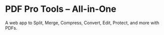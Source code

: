 # PDF Pro Tools – All-in-One

A web app to Split, Merge, Compress, Convert, Edit, Protect, and more with PDFs.
